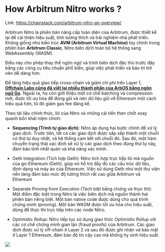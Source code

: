 # How Arbitrum Nitro works ?

Link: https://chainstack.com/arbitrum-nitro-an-overview/


Arbitrum Nitro là phiên bản nâng cấp toàn diện của Arbitrum, được thiết kế lại để cải thiện hiệu suất, tính tương thích và trải nghiệm nhà phát triển. Không giống như kiến trúc **AVM (Arbitrum Virtual Machine)** tùy chỉnh trong phiên bản **Arbitrum Classic**, Nitro biên dịch toàn bộ hệ thống sang WebAssembly (WASM). 

Điều này cho phép thay thế ngôn ngữ và trình biên dịch đặc thù trước đây bằng các công cụ tiêu chuẩn phổ biến, giúp việc phát triển và bảo trì trở nên dễ dàng hơn.


Để tăng hiệu quả giao tiếp cross-chain và giảm chi phí trên Layer 1, [**Offchain Labs cũng đã viết lại nhiều thành phần của ArbOS bằng ngôn ngữ Go**](../ArbOS.md). Ngoài ra, họ còn giới thiệu một cơ chế batching và compression mới, được tối ưu hóa để đóng gói và nén dữ liệu gửi về Ethereum một cách hiệu quả hơn, từ đó giảm gas fee đáng kể.

Theo tài liệu chính thức, lõi của Nitro và những cải tiến then chốt xoay quanh bốn khái niệm chính:

* **Sequencing (Trình tự giao dịch)**: Nitro áp dụng hai bước chính để xử lý giao dịch. Trước tiên, tất cả các giao dịch được sắp xếp thành một chuỗi có thứ tự duy nhất, và hệ thống cam kết với chuỗi đó. Sau đó, một hàm chuyển trạng thái xác định sẽ xử lý các giao dịch theo đúng thứ tự này, đảm bảo tính nhất quán và khả năng xác minh.

* Geth Integration (Tích hợp Geth): Nitro tích hợp trực tiếp lõi mã nguồn của go-Ethereum (Geth), giúp nó hỗ trợ đầy đủ các cấu trúc dữ liệu, định dạng và máy ảo của Ethereum. Việc sử dụng Geth như một thư viện nền tảng đảm bảo mức độ tương thích rất cao giữa Arbitrum và Ethereum

* Separate Proving from Execution (Tách biệt bằng chứng và thực thi): Một điểm đặc biệt trong Nitro là việc biên dịch mã nguồn thành hai phiên bản riêng biệt. Một bản native code được dùng cho quá trình chứng minh (proving). Một bản WASM được tối ưu hóa cho hiệu suất, dùng để thực thi trực tiếp trên các node Nitro.

* Optimistic Rollup: Nitro tiếp tục sử dụng giao thức Optimistic Rollup với các cơ chế chứng minh gian lận (fraud proofs) của Arbitrum. Các giao dịch được xử lý off-chain ở Layer 2 và sau đó được ghi nhận và bảo mật ở Layer 1 Ethereum, đảm bảo độ tin cậy cao mà không hy sinh hiệu suất.


![](https://chainstack.com/wp-content/uploads/2022/11/04-sequencer-1024x497.png)
